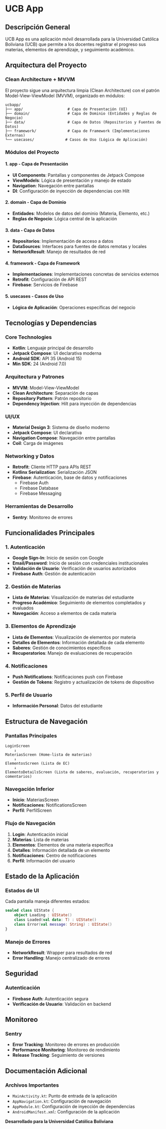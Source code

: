 # UCB App

## Descripción General

UCB App es una aplicación móvil desarrollada para la Universidad Católica Boliviana (UCB) que permite a los docentes registrar el progreso sus materias, elementos de aprendizaje, y seguimiento académico.

## Arquitectura del Proyecto

### Clean Architecture + MVVM

El proyecto sigue una arquitectura limpia (Clean Architecture) con el patrón Model-View-ViewModel (MVVM), organizado en módulos:

```
ucbapp/
├── app/                    # Capa de Presentación (UI)
├── domain/                 # Capa de Dominio (Entidades y Reglas de Negocio)
├── data/                   # Capa de Datos (Repositorios y Fuentes de Datos)
├── framework/              # Capa de Framework (Implementaciones Externas)
└── usecases/              # Casos de Uso (Lógica de Aplicación)
```

### Módulos del Proyecto

#### 1. **app** - Capa de Presentación
- **UI Components**: Pantallas y componentes de Jetpack Compose
- **ViewModels**: Lógica de presentación y manejo de estado
- **Navigation**: Navegación entre pantallas
- **DI**: Configuración de inyección de dependencias con Hilt

#### 2. **domain** - Capa de Dominio
- **Entidades**: Modelos de datos del dominio (Materia, Elemento, etc.)
- **Reglas de Negocio**: Lógica central de la aplicación

#### 3. **data** - Capa de Datos
- **Repositorios**: Implementación de acceso a datos
- **DataSources**: Interfaces para fuentes de datos remotas y locales
- **NetworkResult**: Manejo de resultados de red

#### 4. **framework** - Capa de Framework
- **Implementaciones**: Implementaciones concretas de servicios externos
- **Retrofit**: Configuración de API REST
- **Firebase**: Servicios de Firebase

#### 5. **usecases** - Casos de Uso
- **Lógica de Aplicación**: Operaciones específicas del negocio

## Tecnologías y Dependencias

### Core Technologies
- **Kotlin**: Lenguaje principal de desarrollo
- **Jetpack Compose**: UI declarativa moderna
- **Android SDK**: API 35 (Android 15)
- **Min SDK**: 24 (Android 7.0)

### Arquitectura y Patrones
- **MVVM**: Model-View-ViewModel
- **Clean Architecture**: Separación de capas
- **Repository Pattern**: Patrón repositorio
- **Dependency Injection**: Hilt para inyección de dependencias

### UI/UX
- **Material Design 3**: Sistema de diseño moderno
- **Jetpack Compose**: UI declarativa
- **Navigation Compose**: Navegación entre pantallas
- **Coil**: Carga de imágenes

### Networking y Datos
- **Retrofit**: Cliente HTTP para APIs REST
- **Kotlinx Serialization**: Serialización JSON
- **Firebase**: Autenticación, base de datos y notificaciones
    - Firebase Auth
    - Firebase Database
    - Firebase Messaging


### Herramientas de Desarrollo
- **Sentry**: Monitoreo de errores

## Funcionalidades Principales

### 1. **Autenticación**
- **Google Sign-In**: Inicio de sesión con Google
- **Email/Password**: Inicio de sesión con credenciales institucionales
- **Validación de Usuario**: Verificación de usuarios autorizados
- **Firebase Auth**: Gestión de autenticación

### 2. **Gestión de Materias**
- **Lista de Materias**: Visualización de materias del estudiante
- **Progreso Académico**: Seguimiento de elementos completados y evaluados
- **Navegación**: Acceso a elementos de cada materia

### 3. **Elementos de Aprendizaje**
- **Lista de Elementos**: Visualización de elementos por materia
- **Detalles de Elementos**: Información detallada de cada elemento
- **Saberes**: Gestión de conocimientos específicos
- **Recuperatorios**: Manejo de evaluaciones de recuperación

### 4. **Notificaciones**
- **Push Notifications**: Notificaciones push con Firebase
- **Gestión de Tokens**: Registro y actualización de tokens de dispositivo

### 5. **Perfil de Usuario**
- **Información Personal**: Datos del estudiante

## Estructura de Navegación

### Pantallas Principales
```
LoginScreen
    ↓
MateriasScreen (Home-lista de materias)
    ↓
ElementosScreen (Lista de EC)
    ↓
ElementoDetailsScreen (Lista de saberes, evaluación, recuperatorios y comentarios)
```

### Navegación Inferior
- **Inicio**: MateriasScreen
- **Notificaciones**: NotificationsScreen
- **Perfil**: PerfilScreen

### Flujo de Navegación
1. **Login**: Autenticación inicial
2. **Materias**: Lista de materias
3. **Elementos**: Elementos de una materia específica
4. **Detalles**: Información detallada de un elemento
5. **Notificaciones**: Centro de notificaciones
6. **Perfil**: Información del usuario

## Estado de la Aplicación

### Estados de UI
Cada pantalla maneja diferentes estados:

```kotlin
sealed class UIState {
    object Loading : UIState()
    class Loaded(val data: T) : UIState()
    class Error(val message: String) : UIState()
}
```

### Manejo de Errores
- **NetworkResult**: Wrapper para resultados de red
- **Error Handling**: Manejo centralizado de errores

## Seguridad

### Autenticación
- **Firebase Auth**: Autenticación segura
- **Verificación de Usuario**: Validación en backend


## Monitoreo

### Sentry
- **Error Tracking**: Monitoreo de errores en producción
- **Performance Monitoring**: Monitoreo de rendimiento
- **Release Tracking**: Seguimiento de versiones


## Documentación Adicional

### Archivos Importantes
- `MainActivity.kt`: Punto de entrada de la aplicación
- `AppNavigation.kt`: Configuración de navegación
- `AppModule.kt`: Configuración de inyección de dependencias
- `AndroidManifest.xml`: Configuración de la aplicación


**Desarrollado para la Universidad Católica Boliviana** 


